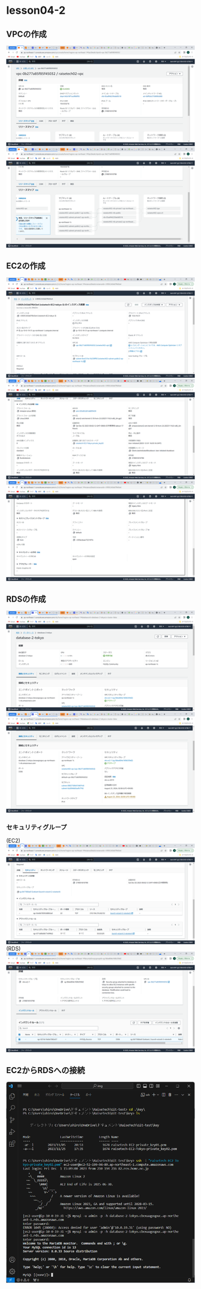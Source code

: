 # lesson04-2

## VPCの作成
![VPC-1](img/img-lecture04-2/VPC-1.png)
![VPC-2](img/img-lecture04-2/VPC-2.png)

## EC2の作成
![EC2-detail-1](img/img-lecture04-2/EC2-detail-1.png)
![EC2-detail-2](img/img-lecture04-2/EC2-detail-2.png)
![EC2-detail-3](img/img-lecture04-2/EC2-detail-3.png)

## RDSの作成
![RDS-1](img/img-lecture04-2/RDS-1.png)
![RDS-2](img/img-lecture04-2/RDS-2.png)

### セキュリティグループ
(EC2)
![EC2-sec](img/img-lecture04-2/EC2-sec.png)
(RDS)
![RDS-sec](img/img-lecture04-2/RDS-sec.png)


## EC2からRDSへの接続
![shuusei-3.png](img/img-lecture04-2/shuusei-3.png)